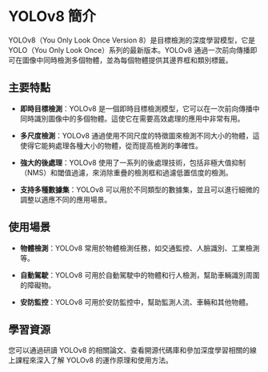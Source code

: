 # YOLOv8 簡介

YOLOv8（You Only Look Once Version 8）是目標檢測的深度學習模型，它是 YOLO（You Only Look Once）系列的最新版本。YOLOv8 通過一次前向傳播即可在圖像中同時檢測多個物體，並為每個物體提供其邊界框和類別標籤。

## 主要特點

- **即時目標檢測**：YOLOv8 是一個即時目標檢測模型，它可以在一次前向傳播中同時識別圖像中的多個物體。這使它在需要高效處理的應用中非常有用。

- **多尺度檢測**：YOLOv8 通過使用不同尺度的特徵圖來檢測不同大小的物體，這使得它能夠處理各種大小的物體，從而提高檢測的準確性。

- **強大的後處理**：YOLOv8 使用了一系列的後處理技術，包括非極大值抑制（NMS）和閾值過濾，來消除重疊的檢測框和過濾低置信度的檢測。

- **支持多種數據集**：YOLOv8 可以用於不同類型的數據集，並且可以進行細微的調整以適應不同的應用場景。

## 使用場景

- **物體檢測**：YOLOv8 常用於物體檢測任務，如交通監控、人臉識別、工業檢測等。

- **自動駕駛**：YOLOv8 可用於自動駕駛中的物體和行人檢測，幫助車輛識別周圍的障礙物。

- **安防監控**：YOLOv8 可用於安防監控中，幫助監測人流、車輛和其他物體。

## 學習資源

您可以通過研讀 YOLOv8 的相關論文、查看開源代碼庫和參加深度學習相關的線上課程來深入了解 YOLOv8 的運作原理和使用方法。
